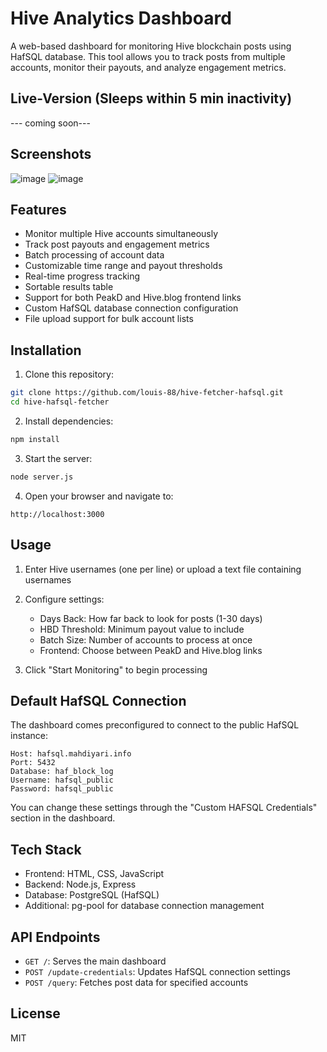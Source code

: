 # Hive Analytics Dashboard

A web-based dashboard for monitoring Hive blockchain posts using HafSQL database. This tool allows you to track posts from multiple accounts, monitor their payouts, and analyze engagement metrics.

## Live-Version (Sleeps within 5 min inactivity)
--- coming soon---

## Screenshots
![image](https://github.com/user-attachments/assets/499dbfe0-a55d-4489-b9a7-1fa51510917a)
![image](https://github.com/user-attachments/assets/85fab5c8-3dc3-43d7-9876-92985c2fe379)

## Features

- Monitor multiple Hive accounts simultaneously
- Track post payouts and engagement metrics
- Batch processing of account data
- Customizable time range and payout thresholds
- Real-time progress tracking
- Sortable results table
- Support for both PeakD and Hive.blog frontend links
- Custom HafSQL database connection configuration
- File upload support for bulk account lists

## Installation

1. Clone this repository:
```bash
git clone https://github.com/louis-88/hive-fetcher-hafsql.git
cd hive-hafsql-fetcher
```

2. Install dependencies:
```bash
npm install
```

3. Start the server:
```bash
node server.js
```

4. Open your browser and navigate to:
```
http://localhost:3000
```

## Usage

1. Enter Hive usernames (one per line) or upload a text file containing usernames
2. Configure settings:
   - Days Back: How far back to look for posts (1-30 days)
   - HBD Threshold: Minimum payout value to include
   - Batch Size: Number of accounts to process at once
   - Frontend: Choose between PeakD and Hive.blog links

3. Click "Start Monitoring" to begin processing

## Default HafSQL Connection

The dashboard comes preconfigured to connect to the public HafSQL instance:

```
Host: hafsql.mahdiyari.info
Port: 5432
Database: haf_block_log
Username: hafsql_public
Password: hafsql_public
```

You can change these settings through the "Custom HAFSQL Credentials" section in the dashboard.

## Tech Stack

- Frontend: HTML, CSS, JavaScript
- Backend: Node.js, Express
- Database: PostgreSQL (HafSQL)
- Additional: pg-pool for database connection management

## API Endpoints

- `GET /`: Serves the main dashboard
- `POST /update-credentials`: Updates HafSQL connection settings
- `POST /query`: Fetches post data for specified accounts

## License

MIT
